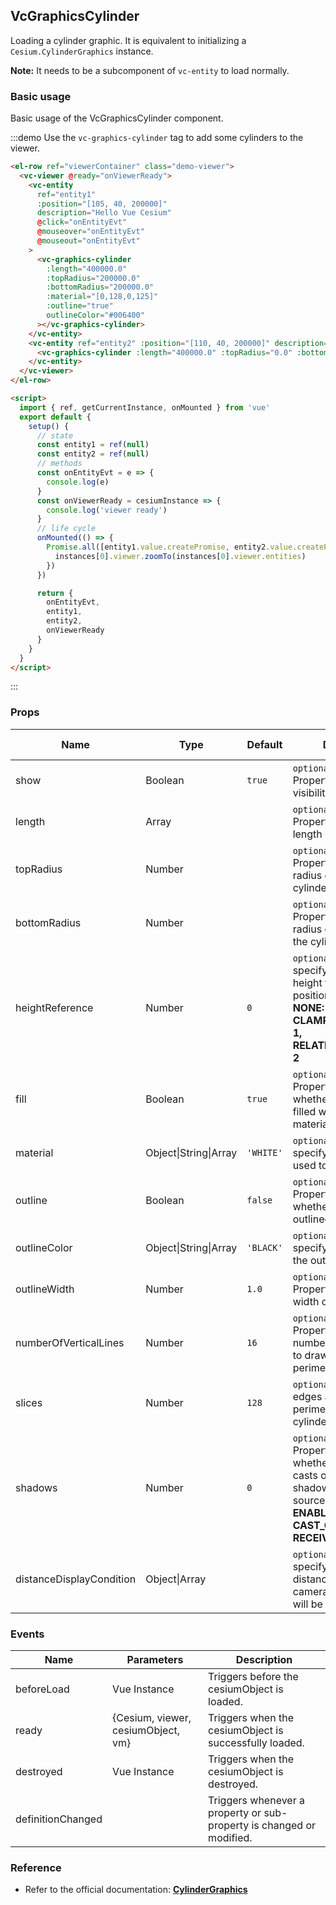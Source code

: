 ## VcGraphicsCylinder

Loading a cylinder graphic. It is equivalent to initializing a `Cesium.CylinderGraphics` instance.

**Note:** It needs to be a subcomponent of `vc-entity` to load normally.

### Basic usage

Basic usage of the VcGraphicsCylinder component.

:::demo Use the `vc-graphics-cylinder` tag to add some cylinders to the viewer.

```html
<el-row ref="viewerContainer" class="demo-viewer">
  <vc-viewer @ready="onViewerReady">
    <vc-entity
      ref="entity1"
      :position="[105, 40, 200000]"
      description="Hello Vue Cesium"
      @click="onEntityEvt"
      @mouseover="onEntityEvt"
      @mouseout="onEntityEvt"
    >
      <vc-graphics-cylinder
        :length="400000.0"
        :topRadius="200000.0"
        :bottomRadius="200000.0"
        :material="[0,128,0,125]"
        :outline="true"
        outlineColor="#006400"
      ></vc-graphics-cylinder>
    </vc-entity>
    <vc-entity ref="entity2" :position="[110, 40, 200000]" description="Hello Vue Cesium">
      <vc-graphics-cylinder :length="400000.0" :topRadius="0.0" :bottomRadius="200000.0" material="RED"></vc-graphics-cylinder>
    </vc-entity>
  </vc-viewer>
</el-row>

<script>
  import { ref, getCurrentInstance, onMounted } from 'vue'
  export default {
    setup() {
      // state
      const entity1 = ref(null)
      const entity2 = ref(null)
      // methods
      const onEntityEvt = e => {
        console.log(e)
      }
      const onViewerReady = cesiumInstance => {
        console.log('viewer ready')
      }
      // life cycle
      onMounted(() => {
        Promise.all([entity1.value.createPromise, entity2.value.createPromise]).then(instances => {
          instances[0].viewer.zoomTo(instances[0].viewer.entities)
        })
      })

      return {
        onEntityEvt,
        entity1,
        entity2,
        onViewerReady
      }
    }
  }
</script>
```

:::

### Props

<!-- prettier-ignore -->
| Name | Type | Default | Description | Accepted Values |
| ---- | ---- | ------- | ----------- | --------------- |
| show | Boolean | `true` | `optional` A boolean Property specifying the visibility of the cylinder. |
| length | Array | | `optional` A numeric Property specifying the length of the cylinder. |
| topRadius | Number | | `optional` A numeric Property specifying the radius of the top of the cylinder. |
| bottomRadius | Number | | `optional` A numeric Property specifying the radius of the bottom of the cylinder. |
| heightReference | Number | `0` | `optional` A Property specifying what the height from the entity position is relative to. **NONE: 0, CLAMP_TO_GROUND: 1, RELATIVE_TO_GROUND: 2** |0/1/2|
| fill | Boolean | `true` | `optional` A boolean Property specifying whether the cylinder is filled with the provided material. |
| material | Object\|String\|Array | `'WHITE'` | `optional` A Property specifying the material used to fill the cylinder. |
| outline | Boolean | `false` | `optional` A boolean Property specifying whether the cylinder is outlined. |
| outlineColor | Object\|String\|Array | `'BLACK'` | `optional` A Property specifying the Color of the outline. |
| outlineWidth | Number | `1.0` | `optional` A numeric Property specifying the width of the outline. |
| numberOfVerticalLines | Number | `16` | `optional` A numeric Property specifying the number of vertical lines to draw along the perimeter for the outline. |
| slices | Number | `128` | `optional` The number of edges around the perimeter of the cylinder. |
| shadows | Number | `0` | `optional` An enum Property specifying whether the cylinder casts or receives shadows from each light source. **DISABLED: 0, ENABLED: 1, CAST_ONLY: 2, RECEIVE_ONLY: 3** |0/1/2/3|
| distanceDisplayCondition | Object\|Array | | `optional` A Property specifying at what distance from the camera that this cylinder will be displayed. |

### Events

| Name              | Parameters                         | Description                                                          |
| ----------------- | ---------------------------------- | -------------------------------------------------------------------- |
| beforeLoad        | Vue Instance                       | Triggers before the cesiumObject is loaded.                          |
| ready             | {Cesium, viewer, cesiumObject, vm} | Triggers when the cesiumObject is successfully loaded.               |
| destroyed         | Vue Instance                       | Triggers when the cesiumObject is destroyed.                         |
| definitionChanged |                                    | Triggers whenever a property or sub-property is changed or modified. |

### Reference

- Refer to the official documentation: **[CylinderGraphics](https://cesium.com/docs/cesiumjs-ref-doc/CylinderGraphics.html)**
